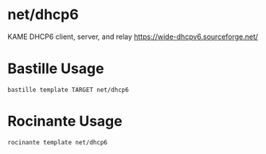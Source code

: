 # net/dhcp6
KAME DHCP6 client, server, and relay
https://wide-dhcpv6.sourceforge.net/

# Bastille Usage
```shell
bastille template TARGET net/dhcp6
```

# Rocinante Usage
```shell
rocinante template net/dhcp6
```
